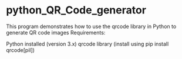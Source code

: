 # python_QR_Code_generator
This program demonstrates how to use the qrcode library in Python to generate QR code images
Requirements:

Python installed (version 3.x)
qrcode library (install using pip install qrcode[pil])
